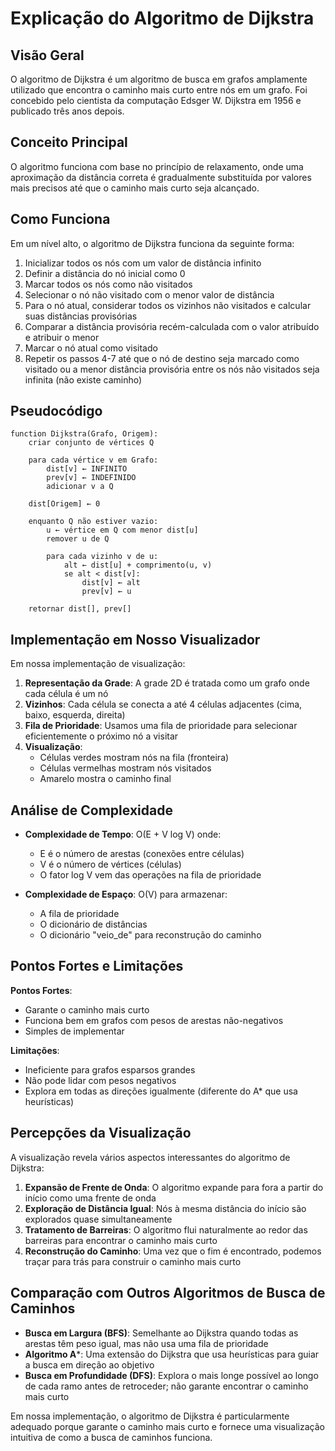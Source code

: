 # Explicação do Algoritmo de Dijkstra

## Visão Geral

O algoritmo de Dijkstra é um algoritmo de busca em grafos amplamente utilizado que encontra o caminho mais curto entre nós em um grafo. Foi concebido pelo cientista da computação Edsger W. Dijkstra em 1956 e publicado três anos depois.

## Conceito Principal

O algoritmo funciona com base no princípio de relaxamento, onde uma aproximação da distância correta é gradualmente substituída por valores mais precisos até que o caminho mais curto seja alcançado.

## Como Funciona

Em um nível alto, o algoritmo de Dijkstra funciona da seguinte forma:

1. Inicializar todos os nós com um valor de distância infinito
2. Definir a distância do nó inicial como 0
3. Marcar todos os nós como não visitados
4. Selecionar o nó não visitado com o menor valor de distância
5. Para o nó atual, considerar todos os vizinhos não visitados e calcular suas distâncias provisórias
6. Comparar a distância provisória recém-calculada com o valor atribuído e atribuir o menor
7. Marcar o nó atual como visitado
8. Repetir os passos 4-7 até que o nó de destino seja marcado como visitado ou a menor distância provisória entre os nós não visitados seja infinita (não existe caminho)

## Pseudocódigo

```
function Dijkstra(Grafo, Origem):
    criar conjunto de vértices Q
    
    para cada vértice v em Grafo:
        dist[v] ← INFINITO
        prev[v] ← INDEFINIDO
        adicionar v a Q
    
    dist[Origem] ← 0
    
    enquanto Q não estiver vazio:
        u ← vértice em Q com menor dist[u]
        remover u de Q
        
        para cada vizinho v de u:
            alt ← dist[u] + comprimento(u, v)
            se alt < dist[v]:
                dist[v] ← alt
                prev[v] ← u
    
    retornar dist[], prev[]
```

## Implementação em Nosso Visualizador

Em nossa implementação de visualização:

1. **Representação da Grade**: A grade 2D é tratada como um grafo onde cada célula é um nó
2. **Vizinhos**: Cada célula se conecta a até 4 células adjacentes (cima, baixo, esquerda, direita)
3. **Fila de Prioridade**: Usamos uma fila de prioridade para selecionar eficientemente o próximo nó a visitar
4. **Visualização**: 
   - Células verdes mostram nós na fila (fronteira)
   - Células vermelhas mostram nós visitados
   - Amarelo mostra o caminho final

## Análise de Complexidade

- **Complexidade de Tempo**: O(E + V log V) onde:
  - E é o número de arestas (conexões entre células)
  - V é o número de vértices (células)
  - O fator log V vem das operações na fila de prioridade

- **Complexidade de Espaço**: O(V) para armazenar:
  - A fila de prioridade
  - O dicionário de distâncias
  - O dicionário "veio_de" para reconstrução do caminho

## Pontos Fortes e Limitações

**Pontos Fortes**:
- Garante o caminho mais curto
- Funciona bem em grafos com pesos de arestas não-negativos
- Simples de implementar

**Limitações**:
- Ineficiente para grafos esparsos grandes
- Não pode lidar com pesos negativos
- Explora em todas as direções igualmente (diferente do A* que usa heurísticas)

## Percepções da Visualização

A visualização revela vários aspectos interessantes do algoritmo de Dijkstra:

1. **Expansão de Frente de Onda**: O algoritmo expande para fora a partir do início como uma frente de onda
2. **Exploração de Distância Igual**: Nós à mesma distância do início são explorados quase simultaneamente
3. **Tratamento de Barreiras**: O algoritmo flui naturalmente ao redor das barreiras para encontrar o caminho mais curto
4. **Reconstrução do Caminho**: Uma vez que o fim é encontrado, podemos traçar para trás para construir o caminho mais curto

## Comparação com Outros Algoritmos de Busca de Caminhos

- **Busca em Largura (BFS)**: Semelhante ao Dijkstra quando todas as arestas têm peso igual, mas não usa uma fila de prioridade
- **Algoritmo A***: Uma extensão do Dijkstra que usa heurísticas para guiar a busca em direção ao objetivo
- **Busca em Profundidade (DFS)**: Explora o mais longe possível ao longo de cada ramo antes de retroceder; não garante encontrar o caminho mais curto

Em nossa implementação, o algoritmo de Dijkstra é particularmente adequado porque garante o caminho mais curto e fornece uma visualização intuitiva de como a busca de caminhos funciona.